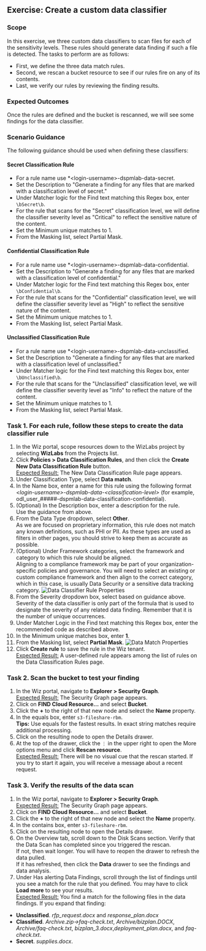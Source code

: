 ## Exercise: Create a custom data classifier

### Scope

In this exercise, we three custom data classifiers to scan files for each of the sensitivity levels. These rules should generate data finding if such a file is detected. 
The tasks to perform are as follows:
* First, we define the three data match rules. 
* Second, we rescan a bucket resource to see if our rules fire on any of its contents.
* Last, we verify our rules by reviewing the finding results. 

### Expected Outcomes

Once the rules are defined and the bucket is rescanned, we will see some findings for the data classifier. 

### Scenario Guidance
The following guidance should be used when defining these classifiers:

#### Secret Classification Rule
* For a rule name use *\<login-username\>-dspmlab-data-secret.
* Set the Description to "Generate a finding for any files that are marked with a classification level of secret."
* Under Matcher logic for the Find text matching this Regex box, enter <code>\bSecret\b</code>.
* For the rule that scans for the "Secret" classification level, we will define the classifier severity level as "Critical" to reflect the sensitive nature of the content.
* Set the Minimum unique matches to 1.
* From the Masking list, select Partial Mask.

#### Confidential Classification Rule
* For a rule name use *\<login-username\>-dspmlab-data-confidential.
* Set the Description to "Generate a finding for any files that are marked with a classification level of confidential."
* Under Matcher logic for the Find text matching this Regex box, enter <code>\bConfidential\b</code>.
* For the rule that scans for the "Confidential" classification level, we will define the classifier severity level as "High" to reflect the sensitive nature of the content.
* Set the Minimum unique matches to 1.
* From the Masking list, select Partial Mask.

#### Unclassified Classification Rule
* For a rule name use *\<login-username\>-dspmlab-data-unclassified.
* Set the Description to "Generate a finding for any files that are marked with a classification level of unclassified."
* Under Matcher logic for the Find text matching this Regex box, enter <code>\bUnclassified\b</code>.
* For the rule that scans for the "Unclassified" classification level, we will define the classifier severity level as "Info" to reflect the nature of the content.
* Set the Minimum unique matches to 1.
* From the Masking list, select Partial Mask.

### Task 1. For each rule, follow these steps to create the data classifier rule
1. In the Wiz portal, scope resources down to the WizLabs project by selecting **WizLabs** from the Projects list.
2. Click **Policies > Data Classification Rules**, and then click the **Create New Data Classification Rule** button.
<br/><ins>Expected Result:</ins> The New Data Classification Rule page appears. 
3. Under Classification Type, select **Data match**.
4. In the Name box, enter a name for this rule using the following format *\<login-username\>-dspmlab-data-\<classification-level\>* (for example, odl_user_#####-dspmlab-data-classification-confidential).
5. (Optional) In the Description box, enter a description for the rule.
<br/>Use the guidance from above.
6. From the Data Type dropdown, select **Other**. <br/>
As we are focused on proprietary information, this rule does not match any known definitions, such as PHI or PII. As these types are used as filters in other pages, you should strive to keep them as accurate as possible.
7. (Optional) Under Framework categories, select the framework and category to which this rule should be aligned.
<br/>Aligning to a compliance framework may be part of your organization-specific policies and governance. You will need to select an existing or custom compliance framework and then align to the correct category, which in this case, is usually Data Security or a sensitive data tracking category.
![Data Classifier Rule Properties](img/data-match-descrip-1.png)
8. From the Severity dropdown box, select based on guidance above.
<br/>Severity of the data classifier is only part of the formula that is used to designate the severity of any related data finding. Remember that it is the number of unique occurrences.
9. Under Matcher Logic in the Find text matching this Regex box, enter the recommended code as described above. 
10. In the Minimum unique matches box, enter **1**.
11. From the Masking list, select **Partial Mask**.
![Data Match Properties](img/data-match-matcher.png)
12. Click **Create rule** to save the rule in the Wiz tenant.
<br/><ins>Expected Result:</ins> A user-defined rule appears among the list of rules on the Data Classification Rules page. 

### Task 2. Scan the bucket to test your finding
1. In the Wiz portal, navigate to **Explorer > Security Graph**.
<br/><ins>Expected Result:</ins> The Security Graph page appears. 
2. Click on **FIND Cloud Resource...** and select **Bucket**.
3. Click the **+** to the right of that new node and select the **Name** property.
4. In the equals box, enter <code>s3-fileshare-rbm</code>.
<br/>**Tips:** Use equals for the fastest results. In exact string matches require additional processing. 
5. Click on the resulting node to open the Details drawer.
6. At the top of the drawer, click the <code>&#x22EE;</code> in the upper right to open the More options menu and click **Rescan resource**.
<br/><ins>Expected Result:</ins> There will be no visual cue that the rescan started. If you try to start it again, you will receive a message about a recent request.

### Task 3. Verify the results of the data scan
1. In the Wiz portal, navigate to **Explorer > Security Graph**.
<br/><ins>Expected Result:</ins> The Security Graph page appears. 
2. Click on **FIND Cloud Resource...** and select **Bucket**.
3. Click the **+** to the right of that new node and select the **Name** property.
4. In the contains box, enter <code>s3-fileshare-rbm</code>.
5. Click on the resulting node to open the Details drawer.
6. On the Overview tab, scroll down to the Disk Scans section. Verify that the Data Scan has completed since you triggered the rescan. 
<br>If not, then wait longer. You will have to reopen the drawer to refresh the data pulled. 
<br>If it has refreshed, then click the **Data** drawer to see the findings and data analysis.
7. Under Has alerting Data Findings, scroll through the list of findings until you see a match for the rule that you defined. You may have to click **Load more** to see your results. 
<br/><ins>Expected Result:</ins> You find a match for the following files in the data findings. If you expand that finding:

* **Unclassified**. *rfp_request.docx* and *response_plan.docx*
* **Classified**. *Archive.zip->faq-check.txt*, *Archive/bizplan.DOCX*, *Archive/faq-check.txt*,
*bizplan_3.docx*,*deployment_plan.docx*, and *faq-check.txt*.
* **Secret**. *supplies.docx*.

